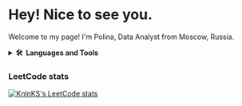 # Hey! Nice to see you.

Welcome to my page!
I'm Polina, Data Analyst from  Moscow, Russia.

<details>
  <summary><b>🛠️&nbsp;&nbsp;Languages&nbsp;and&nbsp;Tools</b></summary>
  <br/>
  <p align="left"> 
  <img alt="Python" src="https://upload.wikimedia.org/wikipedia/commons/thumb/f/f8/Python_logo_and_wordmark.svg/2560px-Python_logo_and_wordmark.svg.png" width="100"/> 
  <img alt="SQL" src="https://howtocheckversion.com/wp-content/uploads/2023/09/postgresql-logo-for-blog.png" width="100"/> 
  <img alt="GitLab" src="https://upload.wikimedia.org/wikipedia/commons/thumb/e/e1/GitLab_logo.svg/2560px-GitLab_logo.svg.png" width="100"/> 
  <img alt="git" src="https://img.shields.io/badge/-Git-F05032?style=flat-square&logo=git&logoColor=white" />
  <img alt="PowerBI" src="https://pei.com/wp-content/uploads/2016/08/maxresdefaultreduced.jpg" width="60"/>
  <img alt="Tableau" src="https://upload.wikimedia.org/wikipedia/ru/thumb/0/06/Tableau_logo.svg/1280px-Tableau_logo.svg.png"width="100" />
  </p>
</details>

### LeetCode stats
[![KnlnKS's LeetCode stats](https://leetcode-stats-six.vercel.app/api?username=pluf&theme=dark)](https://github.com/TanasevichPS/projects)
